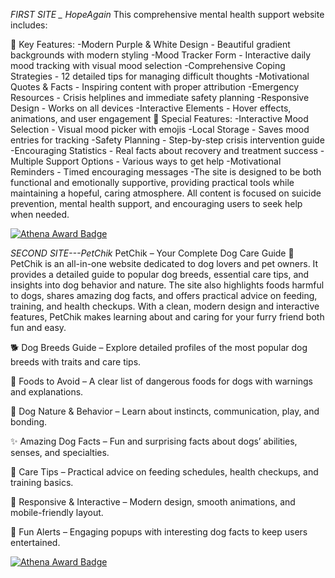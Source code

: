 *FIRST SITE _ HopeAgain*
This comprehensive mental health support website includes:

🌟 Key Features:
-Modern Purple & White Design - Beautiful gradient backgrounds with modern styling
-Mood Tracker Form - Interactive daily mood tracking with visual mood selection
-Comprehensive Coping Strategies - 12 detailed tips for managing difficult thoughts
-Motivational Quotes & Facts - Inspiring content with proper attribution
-Emergency Resources - Crisis helplines and immediate safety planning
-Responsive Design - Works on all devices
-Interactive Elements - Hover effects, animations, and user engagement
💜 Special Features:
-Interactive Mood Selection - Visual mood picker with emojis
-Local Storage - Saves mood entries for tracking
-Safety Planning - Step-by-step crisis intervention guide
-Encouraging Statistics - Real facts about recovery and treatment success
-Multiple Support Options - Various ways to get help
-Motivational Reminders - Timed encouraging messages
-The site is designed to be both functional and emotionally supportive, providing practical tools while maintaining a hopeful, caring atmosphere. All content is focused on suicide     prevention, mental health support, and encouraging users to seek help when needed.


[![Athena Award Badge](https://img.shields.io/endpoint?url=https%3A%2F%2Faward.athena.hackclub.com%2Fapi%2Fbadge)](https://award.athena.hackclub.com?utm_source=readme)









*SECOND SITE---PetChik*
PetChik – Your Complete Dog Care Guide 🐾
PetChik is an all-in-one website dedicated to dog lovers and pet owners. It provides a detailed guide to popular dog breeds, essential care tips, and insights into dog behavior and nature. The site also highlights foods harmful to dogs, shares amazing dog facts, and offers practical advice on feeding, training, and health checkups. With a clean, modern design and interactive features, PetChik makes learning about and caring for your furry friend both fun and easy.

🐕 Dog Breeds Guide – Explore detailed profiles of the most popular dog breeds with traits and care tips.

🚫 Foods to Avoid – A clear list of dangerous foods for dogs with warnings and explanations.

🧠 Dog Nature & Behavior – Learn about instincts, communication, play, and bonding.

✨ Amazing Dog Facts – Fun and surprising facts about dogs’ abilities, senses, and specialties.

💝 Care Tips – Practical advice on feeding schedules, health checkups, and training basics.

📱 Responsive & Interactive – Modern design, smooth animations, and mobile-friendly layout.

🔔 Fun Alerts – Engaging popups with interesting dog facts to keep users entertained.









[![Athena Award Badge](https://img.shields.io/endpoint?url=https%3A%2F%2Faward.athena.hackclub.com%2Fapi%2Fbadge)](https://award.athena.hackclub.com?utm_source=readme)
